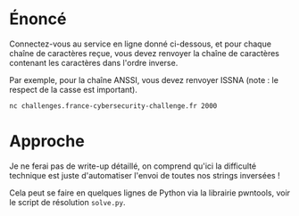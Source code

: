 # Énoncé 

Connectez-vous au service en ligne donné ci-dessous, et pour chaque chaîne de caractères reçue, vous devez renvoyer la chaîne de caractères contenant les caractères dans l'ordre inverse.

Par exemple, pour la chaîne ANSSI, vous devez renvoyer ISSNA (note : le respect de la casse est important).

`nc challenges.france-cybersecurity-challenge.fr 2000`


# Approche

Je ne ferai pas de write-up détaillé, on comprend qu'ici la difficulté technique est juste d'automatiser l'envoi de toutes nos strings inversées !

Cela peut se faire en quelques lignes de Python via la librairie pwntools, voir le script de résolution `solve.py`.